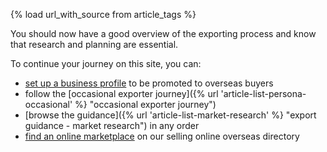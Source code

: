 {% load url_with_source from article_tags %}

You should now have a good overview of the exporting process and know that research and planning are essential. 

To continue your journey on this site, you can:

- [set up a business profile](https://find-a-buyer.export.great.gov.uk/ "Find a buyer") to be promoted to overseas buyers
- follow the [occasional exporter journey]({% url 'article-list-persona-occasional' %} "occasional exporter journey") 
- [browse the guidance]({% url 'article-list-market-research' %} "export guidance - market research") in any order 
- [find an online marketplace](https://selling-online-overseas.export.great.gov.uk/ "Selling online overseas") on our selling online overseas directory
